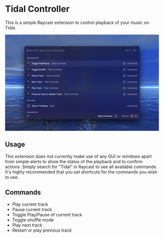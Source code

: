 # Tidal Controller

This is a simple Raycast extension to control playback of your music on Tidal.

![Tidal Controller](./tidal-controller-1.png)

## Usage

This extension does not currently make use of any GUI or windows apart from simple alerts to show the status of the playback and to confirm actions. Simply search for "Tidal" in Raycast to see all available commands. It's highly recommended that you set shortcuts for the commands you wish to use.

## Commands

- Play current track
- Pause current track
- Toggle Play/Pause of current track
- Toggle shuffle mode
- Play next track
- Restart or play previous track
